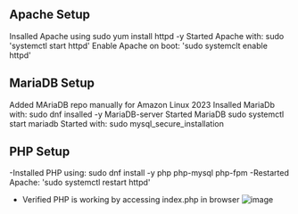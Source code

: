 ## Apache Setup

Insalled Apache using sudo yum install httpd -y
Started Apache with: sudo 'systemctl start httpd'
Enable Apache on boot: 'sudo systemclt enable httpd'


## MariaDB Setup
Added MAriaDB repo manually for Amazon Linux 2023
Insalled MariaDb with: sudo dnf insalled -y MariaDB-server
Started MariaDB sudo systemctl start mariadb
Started with: sudo mysql_secure_installation

## PHP Setup
-Installed PHP using: sudo dnf install -y php php-mysql php-fpm
-Restarted Apache: 'sudo systemctl restart httpd' 
- Verified PHP is working by accessing index.php in browser
![image](https://github.com/user-attachments/assets/741c2a98-1443-4cfa-8e90-6503f81b4ec8)
